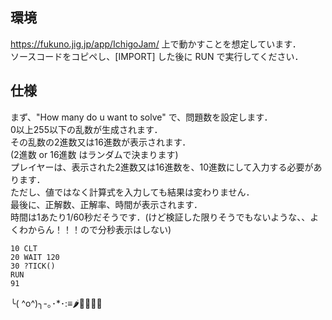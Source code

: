 ## 環境
https://fukuno.jig.jp/app/IchigoJam/ 上で動かすことを想定しています．<br>
ソースコードをコピペし、[IMPORT] した後に RUN で実行してください．
## 仕様
まず、"How many do u want to solve" で、問題数を設定します．<br>
0以上255以下の乱数が生成されます．<br>
その乱数の2進数又は16進数が表示されます．<br>
(2進数 or 16進数 はランダムで決まります)<br>
プレイヤーは、表示された2進数又は16進数を、10進数にして入力する必要があります．<br>
ただし、値ではなく計算式を入力しても結果は変わりません．<br>
最後に、正解数、正解率、時間が表示されます．<br>
時間は1あたり1/60秒だそうです．(けど検証した限りそうでもないような、、よくわからん！！！ので分秒表示はしない)<br>
```
10 CLT
20 WAIT 120
30 ?TICK()
RUN
91
```
╰( ^o^)╮-｡･*･:≡🌶🌽🥕🥔🍠
